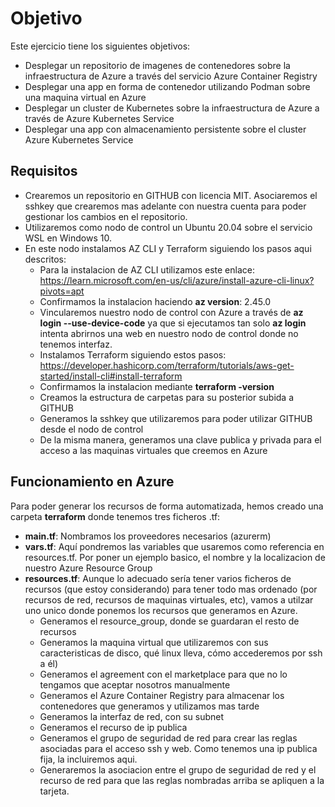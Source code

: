 # Objetivo

Este ejercicio tiene los siguientes objetivos:
- Desplegar un repositorio de imagenes de contenedores sobre la infraestructura de Azure a través del servicio Azure Container Registry
- Desplegar una app en forma de contenedor utilizando Podman sobre una maquina virtual en Azure
- Desplegar un cluster de Kubernetes sobre la infraestructura de Azure a través de Azure Kubernetes Service
- Desplegar una app con almacenamiento persistente sobre el cluster Azure Kubernetes Service

## Requisitos

- Crearemos un repositorio en GITHUB con licencia MIT. Asociaremos el sshkey que crearemos mas adelante con nuestra cuenta para poder gestionar los cambios en el repositorio.
- Utilizaremos como nodo de control un Ubuntu 20.04 sobre el servicio WSL en Windows 10.
- En este nodo instalamos AZ CLI y Terraform siguiendo los pasos aqui descritos:
    - Para la instalacion de AZ CLI utilizamos este enlace: https://learn.microsoft.com/en-us/cli/azure/install-azure-cli-linux?pivots=apt
    - Confirmamos la instalacion haciendo **az version**: 2.45.0
    - Vincularemos nuestro nodo de control con Azure a través de **az login --use-device-code** ya que si ejecutamos tan solo **az login** intenta abrirnos una web en nuestro nodo de control donde no tenemos interfaz.
    - Instalamos Terraform siguiendo estos pasos: https://developer.hashicorp.com/terraform/tutorials/aws-get-started/install-cli#install-terraform
    - Confirmamos la instalacion mediante **terraform -version**
    - Creamos la estructura de carpetas para su posterior subida a GITHUB
    - Generamos la sshkey que utilizaremos para poder utilizar GITHUB desde el nodo de control
    - De la misma manera, generamos una clave publica y privada para el acceso a las maquinas virtuales que creemos en Azure

## Funcionamiento en Azure

Para poder generar los recursos de forma automatizada, hemos creado una carpeta **terraform** donde tenemos tres ficheros .tf:
- **main.tf**: Nombramos los proveedores necesarios (azurerm)
- **vars.tf**: Aquí pondremos las variables que usaremos como referencia en resources.tf. Por poner un ejemplo basico, el nombre y la localizacion de nuestro Azure Resource Group
- **resources.tf**: Aunque lo adecuado sería tener varios ficheros de recursos (que estoy considerando) para tener todo mas ordenado (por recursos de red, recursos de maquinas virtuales, etc), vamos a utilzar uno unico donde ponemos los recursos que generamos en Azure.
    - Generamos el resource_group, donde se guardaran el resto de recursos
    - Generamos la maquina virtual que utilizaremos con sus caracteristicas de disco, qué linux lleva, cómo accederemos por ssh a él)
    - Generamos el agreement con el marketplace para que no lo tengamos que aceptar nosotros manualmente
    - Generamos el Azure Container Registry para almacenar los contenedores que generamos y utilizamos mas tarde
    - Generamos la interfaz de red, con su subnet
    - Generamos el recurso de ip publica
    - Generamos el grupo de seguridad de red para crear las reglas asociadas para el acceso ssh y web. Como tenemos una ip publica fija, la incluiremos aqui.
    - Generaremos la asociacion entre el grupo de seguridad de red y el recurso de red para que las reglas nombradas arriba se apliquen a la tarjeta.
